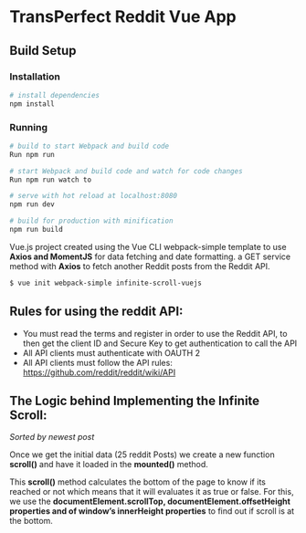 # TransPerfect Reddit Vue App



## Build Setup

### Installation

``` bash
# install dependencies
npm install
```

### Running

``` bash
# build to start Webpack and build code
Run npm run 

# start Webpack and build code and watch for code changes
Run npm run watch to 

# serve with hot reload at localhost:8080
npm run dev

# build for production with minification
npm run build
```

Vue.js project created using the Vue CLI webpack-simple template to use <b>Axios and MomentJS</b> for data fetching and date formatting.
a GET service method with <b>Axios</b> to fetch another Reddit posts from the Reddit API.

``` bash
$ vue init webpack-simple infinite-scroll-vuejs
```


## Rules for using the reddit API:
- You must read the terms and register in order to use the Reddit API, to then get the client ID and Secure Key to get authentication to call the API
- All API clients must authenticate with OAUTH 2
- All API clients must follow the API rules: https://github.com/reddit/reddit/wiki/API


## The Logic behind Implementing the Infinite Scroll:
<i>Sorted by newest post</i>

Once we get the initial data (25 reddit Posts)  we create a new function <b>scroll()</b> and have it loaded in the <b>mounted()</b> method. 

This <b>scroll()</b> method calculates the bottom of the page to know if its reached or not which means that it will evaluates it as true or false. For this, we use  the <b>documentElement.scrollTop, documentElement.offsetHeight properties and of window’s innerHeight properties</b> to find out if scroll is at the bottom.

